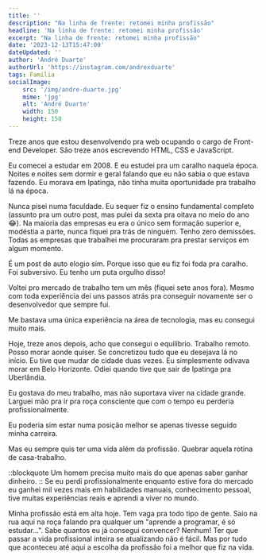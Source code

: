 ```yaml
---
title: ''
description: "Na linha de frente: retomei minha profissão"
headline: 'Na linha de frente: retomei minha profissão'
excerpt: "Na linha de frente: retomei minha profissão"
date: '2023-12-13T15:47:00'
dateUpdated: ''
author: 'André Duarte'
authorUrl: 'https://instagram.com/andrexduarte'
tags: Familia
socialImage:
    src: '/img/andre-duarte.jpg'
    mime: 'jpg'
    alt: 'André Duarte'
    width: 150
    height: 150
---
```


Treze anos que estou desenvolvendo pra web ocupando o cargo de Front-end Developer. São treze anos escrevendo HTML, CSS e JavaScript.

Eu comecei a estudar em 2008. E eu estudei pra um caralho naquela época. Noites e noites sem dormir e geral falando que eu não sabia o que estava fazendo. Eu morava em Ipatinga, não tinha muita oportunidade pra trabalho lá na época.

Nunca pisei numa faculdade. Eu sequer fiz o ensino fundamental completo (assunto pra um outro post, mas pulei da sexta pra oitava no meio do ano 😂). Na maioria das empresas eu era o único sem formação superior e, modéstia a parte, nunca fiquei pra trás de ninguém. Tenho zero demissões. Todas as empresas que trabalhei me procuraram pra prestar serviços em algum momento.

É um post de auto elogio sim. Porque isso que eu fiz foi foda pra caralho. Foi subversivo. Eu tenho um puta orgulho disso!

Voltei pro mercado de trabalho tem um mês (fiquei sete anos fora). Mesmo com toda experiência dei uns passos atrás pra conseguir novamente ser o desenvolvedor que sempre fui.

Me bastava uma única experiência na área de tecnologia, mas eu consegui muito mais.

Hoje, treze anos depois, acho que consegui o equilíbrio. Trabalho remoto. Posso morar aonde quiser. Se concretizou tudo que eu desejava lá no início. Eu tive que mudar de cidade duas vezes. Eu simplesmente odivava morar em Belo Horizonte. Odiei quando tive que sair de Ipatinga pra Uberlândia.

Eu gostava do meu trabalho, mas não suportava viver na cidade grande. Larguei mão pra ir pra roça consciente que com o tempo eu perderia profissionalmente.

Eu poderia sim estar numa posição melhor se apenas tivesse seguido minha carreira.

Mas eu sempre quis ter uma vida além da profissão. Quebrar aquela rotina de casa-trabalho.

::blockquote
Um homem precisa muito mais do que apenas saber ganhar dinheiro.
::
Se eu perdi profissionalmente enquanto estive fora do mercado eu ganhei mil vezes mais em habilidades manuais, conhecimento pessoal, tive muitas experiências reais e aprendi a viver no mundo.

Minha profissão está em alta hoje. Tem vaga pra todo tipo de gente. Saio na rua aqui na roça falando pra qualquer um "aprende a programar, é só estudar...". Sabe quantos eu já consegui convencer? Nenhum! Ter que passar a vida profissional inteira se atualizando não é fácil. Mas por tudo que aconteceu até aqui a escolha da profissão foi a melhor que fiz na vida.